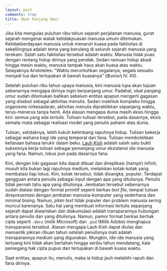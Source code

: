 ```yaml
---
layout: post
comments: true
title: Obat Panjang Umur
---
```


Jika kita mengulas puluhan ribu tahun sejarah perjalanan manusia, gurat sejarah mengenai watak ketidakpuasan manusia umum ditemukan. Ketidakberdayaan manusia untuk menaruh kuasa pada faktisitas di sekelilingnya adalah tema yang berulang di seluruh sejarah manusia yang terekam. Salah satu faktisitas tersebut adalah waktu. Manusia tidak puas dengan rentang hidup dirinya yang pendek. Sedari ramuan hidup abadi hingga mesin waktu, manusia tampak haus akan kuasa atas waktu. Selayaknya Aristoteles: "Waktu meruntuhkan segalanya; segala sesuatu menjadi tua dan terlupakan di bawah kuasanya" (Φυσικὴ IV. XII).

Setelah puluhan ribu tahun upaya manusia, kini manusia lupa akan tujuan sebenarnya mengapa dirinya ingin berpanjang umur. Padahal, obat panjang umur sudah ditemukan bahkan sebelum entitas apapun mengerti gagasan yang disebut sebagai aktivitas menulis. Sedari makhluk kompleks hingga organisme nirkesadaran, aktivitas menulis dipraktikkan sepanjang waktu, terus-menerus tanpa henti. Ada alasan mengapa dunia masih eksis hingga kini: semua yang ada *tertulis*. Tulisan-tulisan tersebut, pada dasarnya, eksis semata-mata sebagai realisasi model yang penulis pahami atas dunia.

Tulisan, setidaknya, lebih kukuh ketimbang rapuhnya hidup. Tulisan bekerja sebagai wahana bagi ide yang temporal dan fana. Tulisan membolehkan kefanaan bahasa terukir dalam beku. [Lauh Kish](https://en.wikipedia.org/wiki/Kish_tablet) adalah salah satu bukti suksesnya kerja tulisan sebagai pemanjang umur eksistensi ide manusia yang fana. Namun, lokus pun pada dasarnya fana.

Kini, dengan loki gagasan kita dapat dibuat dan direplikasi (hampir) infinit, musuh kita bukan lagi rapuhnya medium, melainkan kotak-kotak yang membatasi tiap lokus. Kini, kotak tersebut, tidak disangka, populer. Terdapat gangguan antara penulis sebagai input dengan apa yang ditulisnya. Penulis tidak pernah tahu apa yang ditulisnya. Jembatan tersebut sebenarnya sudah diatasi dengan format primitif seperti berkas *text file*, tempat tulisan direpresentasi dengan jembatan manusia–komputer yang sederhana dan minimal bising. Namun, *plain text* tidak populer dan problem manusia sering muncul karenanya. Satu hal yang membuat informasi tertulis sepanjang sejarah dapat diwariskan dan diakumulasi adalah transparannya hubungan antara penulis dan yang ditulisnya. Namun, pamor format berkas berhak cipta seperti `.docx` (milik Microsoft) dan `.psd` (Milik Adobe) menghapus transparansi tersebut. Alasan mengapa Lauh Kish dapat diulas dan memantik pikiran ribuan tahun setelah penulisnya mati adalah transparannya medium yang digunakan. Mungkin, ide-ide manusia yang tertuang kini tidak akan bertahan hingga seribu tahun mendatang, kala pemegang hak cipta pupus dan terlupakan di bawah kuasa waktu.

Saat entitas, apapun itu, menulis, maka ia hidup jauh melebihi rapuh dan fana dirinya.
